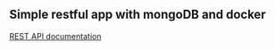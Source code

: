 Simple restful app with mongoDB and docker
-----------------------------------------------------
[REST API documentation](http://localhost:8080/swagger-ui/index.html#)  
